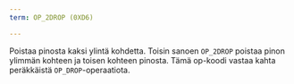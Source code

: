 ```yaml
---
term: OP_2DROP (0XD6)

---
```

Poistaa pinosta kaksi ylintä kohdetta. Toisin sanoen `OP_2DROP` poistaa pinon ylimmän kohteen ja toisen kohteen pinosta. Tämä op-koodi vastaa kahta peräkkäistä `OP_DROP`-operaatiota.
